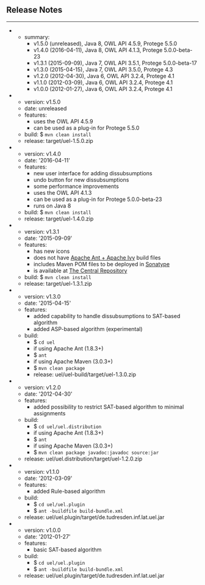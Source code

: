 ## Release Notes
---
- - summary:
    - v1.5.0 (unreleased), Java 8, OWL API 4.5.9, Protege 5.5.0
    - v1.4.0 (2016-04-11), Java 8, OWL API 4.1.3, Protege 5.0.0-beta-23
    - v1.3.1 (2015-09-09), Java 7, OWL API 3.5.1, Protege 5.0.0-beta-17
    - v1.3.0 (2015-04-15), Java 7, OWL API 3.5.0, Protege 4.3
    - v1.2.0 (2012-04-30), Java 6, OWL API 3.2.4, Protege 4.1
    - v1.1.0 (2012-03-09), Java 6, OWL API 3.2.4, Protege 4.1
    - v1.0.0 (2012-01-27), Java 6, OWL API 3.2.4, Protege 4.1
- - version: v1.5.0
  - date: unreleased
  - features:
    - uses the OWL API 4.5.9
    - can be used as a plug-in for Protege 5.5.0
  - build: $ `mvn clean install`
  - release: target/uel-1.5.0.zip
- - version: v1.4.0
  - date: '2016-04-11'
  - features:
    - new user interface for adding dissubsumptions
    - undo button for new dissubsumptions
    - some performance improvements
    - uses the OWL API 4.1.3
    - can be used as a plug-in for Protege 5.0.0-beta-23
    - runs on Java 8
  - build: $ `mvn clean install`
  - release: target/uel-1.4.0.zip
- - version: v1.3.1
  - date: '2015-09-09'
  - features:
    - has new icons
    - does not have [Apache Ant + Apache Ivy](https://ant.apache.org/ivy/) build files
    - includes Maven POM files to be deployed in [Sonatype](https://oss.sonatype.org/)
    - is available at [The Central Repository](https://repo1.maven.org/maven2/de/tu-dresden/inf/lat/uel/)
  - build: $ `mvn clean install`
  - release: target/uel-1.3.1.zip
- - version: v1.3.0
  - date: '2015-04-15'
  - features:
    - added capability to handle dissubsumptions to SAT-based algorithm
    - added ASP-based algorithm (experimental)
  - build:
    - $ `cd uel`
    - if using Apache Ant (1.8.3+)
    - $ `ant`
    - if using Apache Maven (3.0.3+)
    - $ `mvn clean package`
    - release: uel/uel-build/target/uel-1.3.0.zip
- - version: v1.2.0
  - date: '2012-04-30'
  - features:
    - added possibility to restrict SAT-based algorithm to minimal assignments
  - build:
    - $ `cd uel/uel.distribution`
    - if using Apache Ant (1.8.3+)
    - $ `ant`
    - if using Apache Maven (3.0.3+)
    - $ `mvn clean package javadoc:javadoc source:jar`
  - release: uel/uel.distribution/target/uel-1.2.0.zip
- - version: v1.1.0
  - date: '2012-03-09'
  - features:
    - added Rule-based algorithm
  - build:
    - $ `cd uel/uel.plugin`
    - $ `ant -buildfile build-bundle.xml`
  - release: uel/uel.plugin/target/de.tudresden.inf.lat.uel.jar
- - version: v1.0.0
  - date: '2012-01-27'
  - features:
    - basic SAT-based algorithm
  - build:
    - $ `cd uel/uel.plugin`
    - $ `ant -buildfile build-bundle.xml`
  - release: uel/uel.plugin/target/de.tudresden.inf.lat.uel.jar

